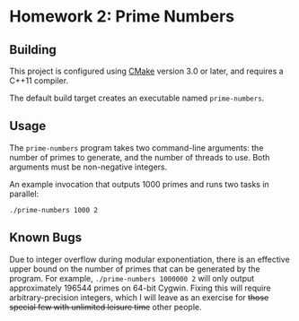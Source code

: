 # Homework 2: Prime Numbers

## Building

This project is configured using [CMake](https://cmake.org) version 3.0 or
later, and requires a C++11 compiler.

The default build target creates an executable named `prime-numbers`.

## Usage

The `prime-numbers` program takes two command-line arguments: the number of
primes to generate, and the number of threads to use. Both arguments must be
non-negative integers.

An example invocation that outputs 1000 primes and runs two tasks in
parallel:

```shell
./prime-numbers 1000 2
```

## Known Bugs

Due to integer overflow during modular exponentiation, there is an effective
upper bound on the number of primes that can be generated by the program. For
example, `./prime-numbers 1000000 2` will only output approximately 196544
primes on 64-bit Cygwin. Fixing this will require arbitrary-precision
integers, which I will leave as an exercise for ~~those special few with
unlimited leisure time~~ other people.
